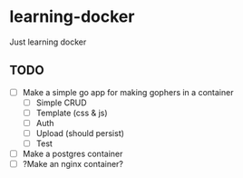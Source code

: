 # learning-docker
Just learning docker

## TODO

- [ ] Make a simple go app for making gophers in a container
  - [ ] Simple CRUD
  - [ ] Template (css & js)
  - [ ] Auth
  - [ ] Upload (should persist)
  - [ ] Test
- [ ] Make a postgres container
- [ ] ?Make an nginx container?
